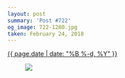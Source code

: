```yaml
---
layout: post
summary: 'Post #722'
og_image: 722-1280.jpg
taken: February 24, 2018
---
```


<div class="post">
 <time>
  <a href="/722">
   {{ page.date | date: "%B %-d, %Y" }}
  </a>
 </time>
 <a href="/722">
  <figure data-taken="2/24/2018">
   <img sizes="(min-width: 700px) 50vw, calc(100vw - 2rem)" src="{{ site.assets_url }}/722-640.jpg" srcset="{{ site.assets_url }}/722-320.jpg 320w, {{ site.assets_url }}/722-640.jpg 640w, {{ site.assets_url }}/722-960.jpg 960w, {{ site.assets_url }}/722-1280.jpg 1280w"/>
  </figure>
 </a>
</div>
